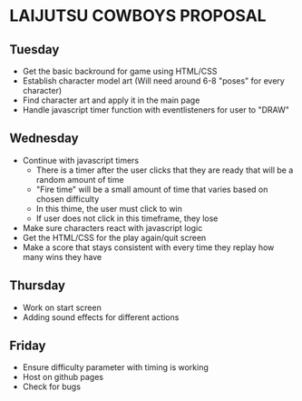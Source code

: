 # LAIJUTSU COWBOYS PROPOSAL

## Tuesday

- Get the basic backround for game using HTML/CSS
- Establish character model art (Will need around 6-8 "poses" for every character)
- Find character art and apply it in the main page
- Handle javascript timer function with eventlisteners for user to "DRAW"

## Wednesday
- Continue with javascript timers
    - There is a timer after the user clicks that they are ready that will be a random amount of time
    - "Fire time" will be a small amount of time that varies based on chosen difficulty
    - In this thime, the user must click to win
    - If user does not click in this timeframe, they lose
- Make sure characters react with javascript logic
- Get the HTML/CSS for the play again/quit screen
- Make a score that stays consistent with every time they replay how many wins they have



## Thursday
- Work on start screen 
- Adding sound effects for different actions

## Friday
- Ensure difficulty parameter with timing is working
- Host on github pages
- Check for bugs